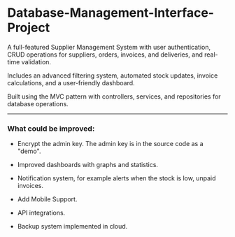 # Database-Management-Interface-Project


A full-featured Supplier Management System with user authentication, CRUD operations for suppliers, orders, invoices, and deliveries, and real-time validation. 

Includes an advanced filtering system, automated stock updates, invoice calculations, and a user-friendly dashboard. 

Built using the MVC pattern with controllers, services, and repositories for database operations.

---

### What could be improved:

- Encrypt the admin key. The admin key is in the source code as a "demo".

- Improved dashboards with graphs and statistics.

- Notification system, for example alerts when the stock is low, unpaid invoices.

- Add Mobile Support.

- API integrations.

- Backup system implemented in cloud.
